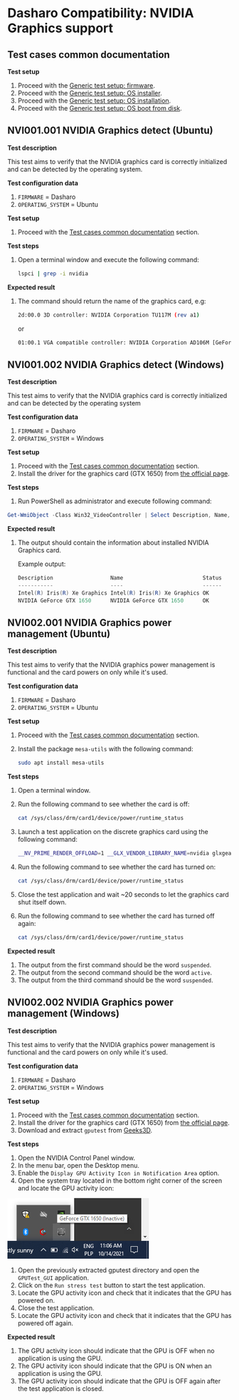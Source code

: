 
# Dasharo Compatibility: NVIDIA Graphics support

## Test cases common documentation

**Test setup**

1. Proceed with the
    [Generic test setup: firmware](../generic-test-setup.md#firmware).
1. Proceed with the
    [Generic test setup: OS installer](../generic-test-setup.md#os-installer).
1. Proceed with the
    [Generic test setup: OS installation](../generic-test-setup.md#os-installation).
1. Proceed with the
    [Generic test setup: OS boot from disk](../generic-test-setup.md#os-boot-from-disk).

## NVI001.001 NVIDIA Graphics detect (Ubuntu)

**Test description**

This test aims to verify that the NVIDIA graphics card is correctly
initialized and can be detected by the operating system.

**Test configuration data**

1. `FIRMWARE` = Dasharo
1. `OPERATING_SYSTEM` = Ubuntu

**Test setup**

1. Proceed with the
    [Test cases common documentation](#test-cases-common-documentation) section.

**Test steps**

1. Open a terminal window and execute the following command:

    ```bash
    lspci | grep -i nvidia
    ```

**Expected result**

1. The command should return the name of the graphics
   card, e.g:

    ```bash
    2d:00.0 3D controller: NVIDIA Corporation TU117M (rev a1)
    ```

    or

    ```bash
    01:00.1 VGA compatible controller: NVIDIA Corporation AD106M [GeForce RTX 4070 Max-Q / Mobile] (rev a1)
    ```

## NVI001.002 NVIDIA Graphics detect (Windows)

**Test description**

This test aims to verify that the NVIDIA graphics card is correctly
initialized and can be detected by the operating system

**Test configuration data**

1. `FIRMWARE` = Dasharo
1. `OPERATING_SYSTEM` = Windows

**Test setup**

1. Proceed with the
    [Test cases common documentation](#test-cases-common-documentation) section.
1. Install the driver for the graphics card (GTX 1650) from
    [the official page](https://www.nvidia.com/).

**Test steps**

1. Run PowerShell as administrator and execute following command:

```powershell
Get-WmiObject -Class Win32_VideoController | Select Description, Name, Status
```

**Expected result**

1. The output should contain the information about installed NVIDIA Graphics
    card.

    Example output:

    ```powershell
    Description                  Name                         Status
    -----------                  ----                         ------
    Intel(R) Iris(R) Xe Graphics Intel(R) Iris(R) Xe Graphics OK
    NVIDIA GeForce GTX 1650      NVIDIA GeForce GTX 1650      OK
    ```

## NVI002.001 NVIDIA Graphics power management (Ubuntu)

**Test description**

This test aims to verify that the NVIDIA graphics power management is functional
and the card powers on only while it's used.

**Test configuration data**

1. `FIRMWARE` = Dasharo
1. `OPERATING_SYSTEM` = Ubuntu

**Test setup**

1. Proceed with the
    [Test cases common documentation](#test-cases-common-documentation) section.
1. Install the package `mesa-utils` with the following command:

    ```bash
    sudo apt install mesa-utils
    ```

**Test steps**

1. Open a terminal window.
1. Run the following command to see whether the card is off:

    ```bash
    cat /sys/class/drm/card1/device/power/runtime_status
    ```

1. Launch a test application on the discrete graphics card using the following
   command:

    ```bash
    __NV_PRIME_RENDER_OFFLOAD=1 __GLX_VENDOR_LIBRARY_NAME=nvidia glxgears
    ```

1. Run the following command to see whether the card has turned on:

    ```bash
    cat /sys/class/drm/card1/device/power/runtime_status
    ```

1. Close the test application and wait ~20 seconds to let the graphics card
    shut itself down.
1. Run the following command to see whether the card has turned off again:

    ```bash
    cat /sys/class/drm/card1/device/power/runtime_status
    ```

**Expected result**

1. The output from the first command should be the word `suspended`.
1. The output from the second command should be the word `active`.
1. The output from the third command should be the word `suspended`.

## NVI002.002 NVIDIA Graphics power management (Windows)

**Test description**

This test aims to verify that the NVIDIA graphics power management is functional
and the card powers on only while it's used.

**Test configuration data**

1. `FIRMWARE` = Dasharo
1. `OPERATING_SYSTEM` = Windows

**Test setup**

1. Proceed with the
    [Test cases common documentation](#test-cases-common-documentation) section.
1. Install the driver for the graphics card (GTX 1650) from
    [the official page](https://www.nvidia.com/).
1. Download and extract `gputest` from [Geeks3D](https://geeks3d.com/gputest).

**Test steps**

1. Open the NVIDIA Control Panel window.
1. In the menu bar, open the Desktop menu.
1. Enable the `Display GPU Activity Icon in Notification Area` option.
1. Open the system tray located in the bottom right corner of the screen
   and locate the GPU activity icon:

![GPU activity icon](../../images/gpu_activity_win10.jpg)

1. Open the previously extracted gputest directory and open the `GPUTest_GUI`
   application.
1. Click on the `Run stress test` button to start the test application.
1. Locate the GPU activity icon and check that it indicates that the GPU has
   powered on.
1. Close the test application.
1. Locate the GPU activity icon and check that it indicates that the GPU has
   powered off again.

**Expected result**

1. The GPU activity icon should indicate that the GPU is OFF when no application
   is using the GPU.
1. The GPU activity icon should indicate that the GPU is ON when an application
   is using the GPU.
1. The GPU activity icon should indicate that the GPU is OFF again after the
   test application is closed.
